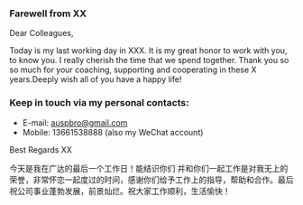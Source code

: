 ### Farewell from XX

Dear Colleagues,

Today is my last working day in XXX. It is my great honor to work with you, to know you. I really cherish the time that we spend together.  Thank you so so much for your coaching, supporting and cooperating in these X years.Deeply wish all of you have a happy life!

### Keep in touch via my personal contacts:
* E-mail: <auspbro@gmail.com>
* Mobile: 13661538888 (also my WeChat account)

Best Regards
XX


今天是我在广达的最后一个工作日！能结识你们 并和你们一起工作是对我无上的荣誉，非常怀恋一起度过的时间，感谢你们给予工作上的指导，帮助和合作。最后祝公司事业蓬勃发展，前景灿烂。祝大家工作顺利，生活愉快！